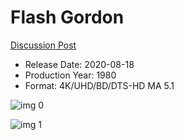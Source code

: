 # Flash Gordon

[Discussion Post](https://www.avsforum.com/threads/bass-eq-for-filtered-movies.2995212/post-59883758)

* Release Date: 2020-08-18
* Production Year: 1980
* Format: 4K/UHD/BD/DTS-HD MA 5.1

![img 0](https://i.imgur.com/DLGbgRq.jpg)

![img 1](https://i.imgur.com/Lmsolyp.png)

